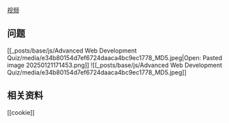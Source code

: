[视频](https://tongyi.aliyun.com/efficiency/doc/transcripts/3vl8qg46ka3oqpr2?source=2)

## 问题
[[_posts/base/js/Advanced Web Development Quiz/media/e34b80154d7ef6724daaca4bc9ec1778_MD5.jpeg|Open: Pasted image 20250121171453.png]]
![[_posts/base/js/Advanced Web Development Quiz/media/e34b80154d7ef6724daaca4bc9ec1778_MD5.jpeg]]




## 相关资料
[[cookie]]
